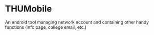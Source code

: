 THUMobile
=========

An android tool managing network account and containing other handy functions (info page, college email, etc.)